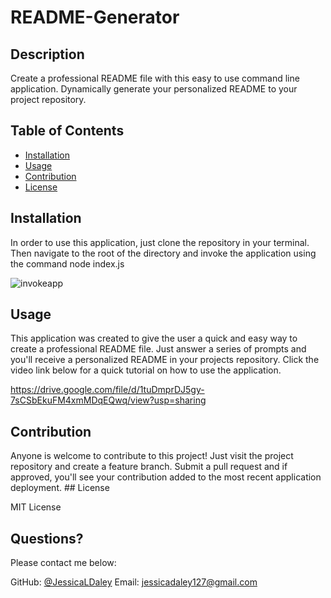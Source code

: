 # README-Generator

  
  
  ## Description 

  
  Create a professional README file with this easy to use command line application. Dynamically generate your personalized README to your project repository. 
  ## Table of Contents
  * [Installation](#installation)
  * [Usage](#usage)
  * [Contribution](#contribution)
  * [License](#license)
  
  ## Installation
  
  
  In order to use this application, just clone the repository in your terminal. Then navigate to the root of the directory and invoke the application using the command node index.js 
  
 
 
 ![invokeapp](https://user-images.githubusercontent.com/79805880/133951236-59ab4f3a-55c1-4d95-8ffd-5fe1796d5460.png)

 
 
 
 
 ## Usage 
  
 
  
  This application was created to give the user a quick and easy way to create a professional README file. Just answer a series of prompts and you'll receive a personalized README in your projects repository. Click the video link below for a quick tutorial on how to use the application. 
  
https://drive.google.com/file/d/1tuDmprDJ5gy-7sCSbEkuFM4xmMDqEQwq/view?usp=sharing
  
  
 ## Contribution 

  
  Anyone is welcome to contribute to this project! Just visit the project repository and create a feature branch. Submit a pull request and if approved, you'll see your contribution added to the most recent application deployment.   ## License 
  
  MIT License 
 
  ## Questions?
  
  Please contact me below:
 
  GitHub: [@JessicaLDaley](https://api.github.com/users/JessicaLDaley)
   Email: jessicadaley127@gmail.com 
